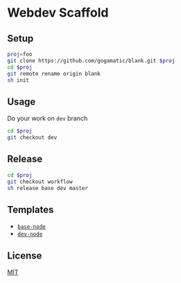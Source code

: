 Webdev Scaffold
===

Setup
---

```sh
proj=foo
git clone https://github.com/gogamatic/blank.git $proj
cd $proj
git remote rename origin blank
sh init
```

Usage
---

Do your work on `dev` branch

```sh
cd $proj
git checkout dev
```

Release
---

```sh
cd $proj
git checkout workflow
sh release base dev master
```

Templates
---
* [`base-node`](./templates/base-node/README.md)
* [`dev-node`](./templates/dev-node/README.md)

License
---
[MIT](LICENSE)
